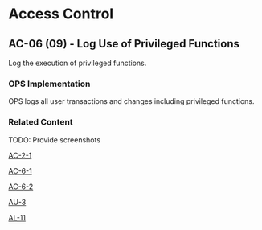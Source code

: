 # Access Control
## AC-06 (09) - Log Use of Privileged Functions

Log the execution of privileged functions.

### OPS Implementation

OPS logs all user transactions and changes including privileged functions.

### Related Content

TODO:  Provide screenshots

[AC-2-1](ac-02-01/index.md)

[AC-6-1](ac-06-01/index.md)

[AC-6-2](ac-06-02/index.md)

[AU-3](au-3/index.md)

[AL-11](au-11/index.md)
